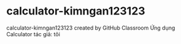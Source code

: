 # calculator-kimngan123123
calculator-kimngan123123 created by GitHub Classroom
Ứng dụng Calculator
tác giả: tôi

